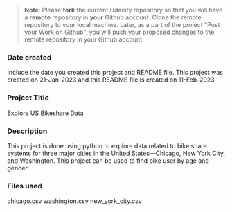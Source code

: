 >**Note**: Please **fork** the current Udacity repository so that you will have a **remote** repository in **your** Github account. Clone the remote repository to your local machine. Later, as a part of the project "Post your Work on Github", you will push your proposed changes to the remote repository in your Github account.

### Date created
Include the date you created this project and README file.
This project was created on 21-Jan-2023 and this README file is created on 11-Feb-2023

### Project Title
Explore US Bikeshare Data

### Description
This project is done using python to explore data related to bike share systems for three major cities in the United States—Chicago, New York City, and Washington.
This project can be used to find bike user by age and gender
### Files used
chicago.csv
washington.csv
new_york_city.csv


